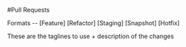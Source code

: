 #Pull Requests

Formats --
[Feature]
[Refactor]
[Staging]
[Snapshot]
[Hotfix]


These are the taglines to use + description of the changes
